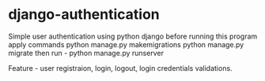 # django-authentication
Simple user authentication using python django
before running this program apply commands
python manage.py makemigrations
python manage.py migrate
then run - python manage.py runserver

Feature - user registraion, login, logout, login credentials validations.
